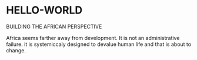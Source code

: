 # HELLO-WORLD
BUILDING THE AFRICAN PERSPECTIVE

Africa seems farther away from development. It is not an administrative failure. it is systemiccaly designed to devalue human life and that is about to change. 
